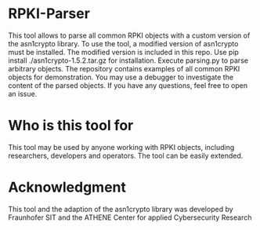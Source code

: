 # RPKI-Parser
This tool allows to parse all common RPKI objects with a custom version of the asn1crypto library.
To use the tool, a modified version of asn1crypto must be installed. The modified version is included in this repo. Use pip install ./asn1crypto-1.5.2.tar.gz for installation.
Execute parsing.py to parse arbitrary objects. The repository contains examples of all common RPKI objects for demonstration.
You may use a debugger to investigate the content of the parsed objects.
If you have any questions, feel free to open an issue. 

# Who is this tool for
This tool may be used by anyone working with RPKI objects, including researchers, developers and operators. The tool can be easily extended.

# Acknowledgment
This tool and the adaption of the asn1crypto library was developed by Fraunhofer SIT and the ATHENE Center for applied Cybersecurity Research
